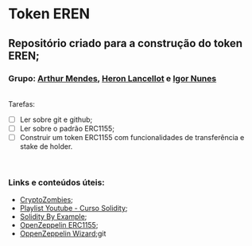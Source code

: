 # Token EREN 

## Repositório criado para a construção do token EREN;


### Grupo: [Arthur Mendes](https://www.google.com), [Heron Lancellot](https://github.com/heronlancellot) e [Igor Nunes](https://github.com/igorlnunes)

<br/>
Tarefas:
    
  - [ ] Ler sobre git e github;
  - [ ] Ler sobre o padrão ERC1155;
  - [ ] Construir um token ERC1155 com funcionalidades de transferência e stake de holder. 

<br/>

### Links e conteúdos úteis:
- [CryptoZombies](https://cryptozombies.io/pt/course);
- [Playlist Youtube - Curso Solidity](https://www.youtube.com/watch?v=cl798DOaqHc&list=PLjgFDMgJ1mGdEkm27LO_tgbf0riiN_Cxk);
- [Solidity By Example](https://solidity-by-example.org/);
- [OpenZeppelin ERC1155](https://docs.openzeppelin.com/contracts/3.x/erc1155);
- [OppenZeppelin Wizard](https://wizard.openzeppelin.com/#erc1155);git 
